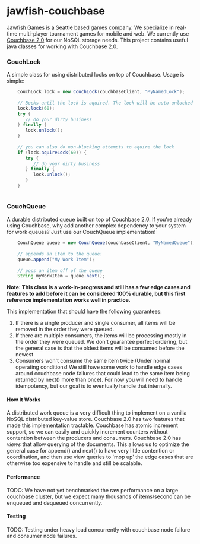 jawfish-couchbase
=================

[Jawfish Games](http://www.jawfishgames.com/) is a Seattle based games company. We specialize in real-time multi-player tournament games for mobile and web. 
We currently use [Couchbase 2.0](http://couchbase.com/) for our NoSQL storage needs. This project contains useful java classes for working with Couchbase 2.0.

### CouchLock
A simple class for using distributed locks on top of Couchbase. Usage is simple:

```java
    CouchLock lock = new CouchLock(couchbaseClient, "MyNamedLock");  
    
    // Bocks until the lock is aquired. The lock will be auto-unlocked after 60 seconds
    lock.lock(60); 
    try {
       // do your dirty business
    } finally {
       lock.unlock();
    }
    
    // you can also do non-blocking attempts to aquire the lock
    if (lock.aquireLock(60)) {
       try {
          // do your dirty business
       } finally {
          lock.unlock();
       }
    }
    
```


### CouchQueue
A durable distributed queue built on top of Couchbase 2.0. If you're already using Couchbase, why add another complex 
dependency to your system for work queues? Just use our CouchQueue implementation! 

```java
    CouchQueue queue = new CouchQueue(couchbaseClient, "MyNamedQueue");
    
    // appends an item to the queue:
    queue.append("My Work Item");
    
    // pops an item off of the queue
    String myWorkItem = queue.next();    
```

**Note: This class is a work-in-progress and still has a few edge cases and features to add before it can be 
considered 100% durable, but this first reference implementation works well in practice.**  

This implementation that should have the following guarantees:

1. If there is a single producer and single consumer, all items will be removed in the order they were queued.
2. If there are multiple consumers, the items will be processing mostly in the order they were queued. We don't guarantee perfect ordering, 
   but the general case is that the oldest items will be consumed before the newest    
3. Consumers won't consume the same item twice (Under normal operating conditions! We still have some work to handle edge cases around 
   couchbase node failures that could lead to the same item being returned by next() more than once). For now you will need to handle idempotency,
   but our goal is to eventually handle that internally.

#### How It Works
A distributed work queue is a very difficult thing to implement on a vanilla NoSQL distributed key-value store. Couchbase 2.0 has two features that
made this implementation tractable. Couchbase has atomic increment support, so we can easily and quickly increment counters without contention between
the producers and consumers. Couchbase 2.0 has _views_ that allow querying of the documents. This allows us to optimize the general case for append()
and next() to have very little contention or coordination, and then use view queries to 'mop up' the edge cases that are otherwise too expensive to 
handle and still be scalable.

#### Performance
TODO: We have not yet benchmarked the raw performance on a large couchbase cluster, but we expect many thousands of items/second can be enqueued and dequeued concurrently.

#### Testing
TODO: Testing under heavy load concurrently with couchbase node failure and consumer node failures.


